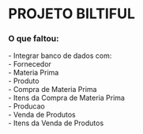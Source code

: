 # PROJETO BILTIFUL

<h3> O que faltou: </h3>
- Integrar banco de dados com:<br>
   - Fornecedor<br>
   - Materia Prima<br>
   - Produto<br>
   - Compra de Materia Prima<br>
   - Itens da Compra de Materia Prima<br>
   - Producao<br>
   - Venda de Produtos<br>
   - Itens da Venda de Produtos<br>
